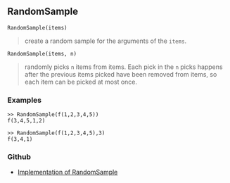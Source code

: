 ## RandomSample

```
RandomSample(items)
```

> create a random sample for the arguments of the `items`.

```
RandomSample(items, n)
```

> randomly picks `n` items from items. Each pick in the `n` picks happens after the previous items picked have been removed from items, so each item can be picked at most once.

### Examples

```
>> RandomSample(f(1,2,3,4,5))
f(3,4,5,1,2)

>> RandomSample(f(1,2,3,4,5),3)
f(3,4,1)
```

### Github

* [Implementation of RandomSample](https://github.com/axkr/symja_android_library/blob/master/symja_android_library/matheclipse-core/src/main/java/org/matheclipse/core/builtin/RandomFunctions.java#L637) 
